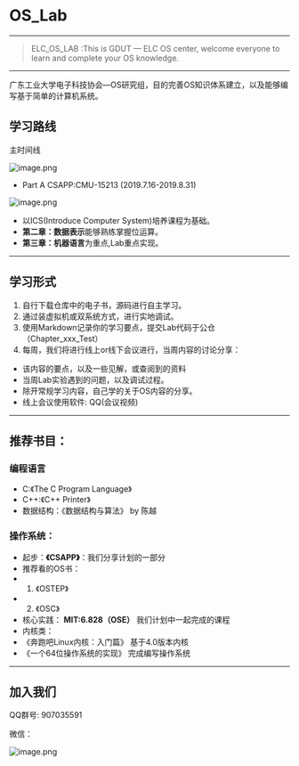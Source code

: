 # OS_Lab

---
> ELC_OS_LAB :This is GDUT — ELC OS center, welcome everyone to learn and complete your OS knowledge.
---
广东工业大学电子科技协会—OS研究组，目的完善OS知识体系建立，以及能够编写基于简单的计算机系统。

## 学习路线

主时间线

![image.png](https://img.hacpai.com/file/2019/07/image-c3e7b17b.png)

* Part A CSAPP:CMU-15213 (2019.7.16-2019.8.31)

![image.png](https://img.hacpai.com/file/2019/07/image-6596efdd.png)

* 以ICS(Introduce Computer System)培养课程为基础。
* **第二章：数据表示**能够熟练掌握位运算。
* **第三章：机器语言**为重点,Lab重点实现。


---
## 学习形式
1. 自行下载仓库中的电子书，源码进行自主学习。
2. 通过装虚拟机或双系统方式，进行实地调试。
3. 使用Markdown记录你的学习要点，提交Lab代码于公仓（Chapter_xxx_Test）
4. 每周，我们将进行线上or线下会议进行，当周内容的讨论分享：
 * 该内容的要点，以及一些见解，或查阅到的资料
 * 当周Lab实验遇到的问题，以及调试过程。
 * 除开常规学习内容，自己学的关于OS内容的分享。
 * 线上会议使用软件: QQ(会议视频)

---
##  推荐书目：
### 编程语言
* C:《The C Program Language》 
* C++:《C++ Printer》
* 数据结构：《数据结构与算法》 by 陈越
### 操作系统：
* 起步：**《CSAPP》**：我们分享计划的一部分
* 推荐看的OS书： 
 * 1. 《OSTEP》
 * 2. 《OSC》
* 核心实践： **MIT:6.828（OSE）** 我们计划中一起完成的课程
* 内核类： 
 * 《奔跑吧Linux内核：入门篇》  基于4.0版本内核 
 * 《一个64位操作系统的实现》 完成编写操作系统



---
## 加入我们
QQ群号: 907035591

微信：

![image.png](https://img.hacpai.com/file/2019/07/image-71199060.png)
